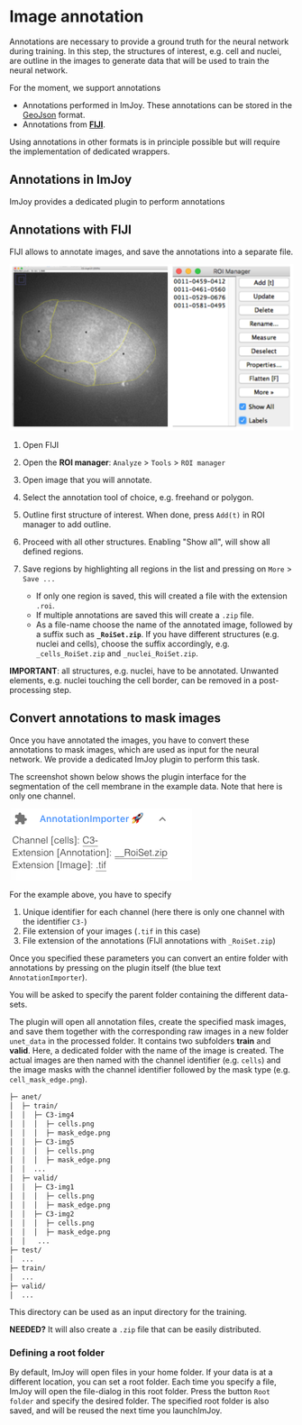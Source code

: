 # Image annotation

Annotations are necessary to provide a ground truth for the neural network during
training. In this step, the structures of interest, e.g. cell and nuclei, are outline in
the images to generate data that will be used to train the neural network.

For the moment, we support annotations

* Annotations performed in ImJoy. These annotations can be stored in
  the [GeoJson](http://geojson.org/) format.
* Annotations from [**FIJI**](https://fiji.sc/).

Using annotations in other formats is in principle possible but
will require the implementation of dedicated wrappers.

## Annotations in ImJoy
ImJoy provides a dedicated plugin to perform annotations


## Annotations with FIJI

FIJI allows to annotate images, and save the annotations into a separate file.

![AnnotationWithFIJI](img/segment-fiji-annotation.png)

1.  Open FIJI
2.  Open the **ROI manager**: `Analyze` > `Tools` > `ROI manager`
3.  Open image that you will annotate.
4.  Select the annotation tool of choice, e.g. freehand or polygon.
5.  Outline first structure of interest. When done, press `Add(t)` in ROI manager to
    add outline.
6.  Proceed with all other structures. Enabling "Show all", will show all defined regions.
7.  Save regions by highlighting all regions in the list and pressing on `More` > `Save ...`

    - If only one region is saved, this will created a file with the extension `.roi`.
    - If multiple annotations are saved this will create a `.zip` file.
    - As a file-name choose the name of the annotated image, followed by a
    suffix such as **`_RoiSet.zip`**. If you have different structures
    (e.g. nuclei and cells), choose the suffix accordingly, e.g.
    `_cells_RoiSet.zip` and `_nuclei_RoiSet.zip`.

**IMPORTANT**: all structures, e.g. nuclei, have to be annotated. Unwanted elements,
e.g. nuclei touching the cell border, can be removed in a post-processing step.


## Convert annotations to mask images

Once you have annotated the images, you have to convert these annotations to
mask images, which are used as input for the neural network. We provide a dedicated ImJoy
plugin to perform this task.

The screenshot shown below shows the plugin interface for the segmentation of the
cell membrane in the example data. Note that here is only one channel.

![PluginInterfaceCellCortex](/img/segment-param-cellcortex.png)

For the example above, you have to specify

1. Unique identifier for each channel (here there is only one channel with the identifier `C3-`)
2. File extension of your images (`.tif` in this case)
3. File extension of the annotations (FIJI annotations with `_RoiSet.zip`)

Once you specified these parameters you can convert an entire folder with annotations
by pressing on the plugin itself (the blue text `AnnotationImporter`).


You will be
asked to specify the parent folder containing the different data-sets.

The plugin will open all annotation files, create the specified mask images, and
save them together with the corresponding raw images in a new folder `unet_data` in
the processed folder. It contains two subfolders **train** and **valid**. Here,
a dedicated folder with the name of the image is created. The actual images are
then named with the channel identifier (e.g. `cells`) and the image masks with
the channel identifier followed by the mask type (e.g. `cell_mask_edge.png`).

```
├─ anet/
│  ├─ train/
│  │  ├─ C3-img4
│  │  │  ├─ cells.png
│  │  │  ├─ mask_edge.png
│  │  ├─ C3-img5
│  │  │  ├─ cells.png
│  │  │  ├─ mask_edge.png
│  │  ...
│  ├─ valid/
│  │  ├─ C3-img1
│  │  │  ├─ cells.png
│  │  │  ├─ mask_edge.png
│  │  ├─ C3-img2
│  │  │  ├─ cells.png
│  │  │  ├─ mask_edge.png
│  │   ...
├─ test/
│  ...
├─ train/
│  ...
├─ valid/
│  ...

```

This directory can be used as an input directory for the training.

**NEEDED?** It will also create a `.zip` file that can be easily distributed.

### Defining a root folder
By default, ImJoy will open files in your home folder. If your data is at a different
location, you can set a root folder. Each time you specify a file, ImJoy will open
the file-dialog in this root folder. Press the button `Root folder` and specify the
desired folder. The specified root folder is also saved, and will be reused the next time you launchImJoy.
